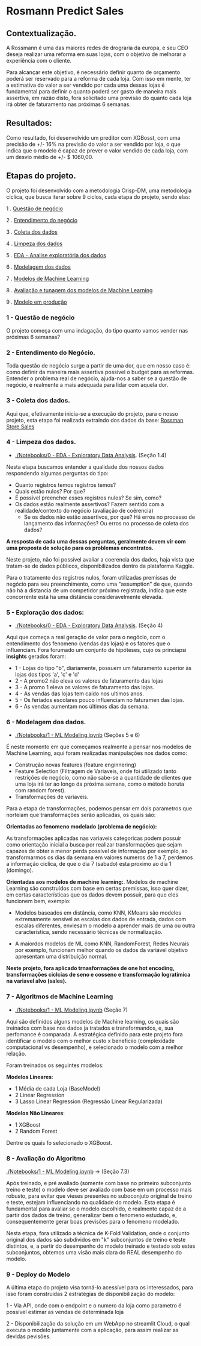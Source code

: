 # Rosmann Predict Sales

## Contextualização. 

A Rossmann é uma das maiores redes de drograria da europa, e seu CEO deseja realizar uma reforma em suas lojas, com o objetivo de melhorar a experiência com o cliente. 

Para alcançar este objetivo, é necessário definir quanto de orçamento poderá ser reservado para a reforma de cada loja. Com isso em mente, ter a estimativa do valor a ser vendido por cada uma dessas lojas é 
fundamental para definir o quanto poderá ser gasto de maneira mais assertiva, em razão disto, fora solicitado uma previsão do quanto cada loja irá obter de faturamento nas próximas 6 semanas. 

## Resultados:

 Como resultado, foi desenvolvido um preditor com XGBosst, com uma precisão de +/- 16% na previsão do valor a ser vendido por loja, o que indica que o modelo é capaz de prever o valor vendido de cada loja, com um desvio médio de +/- $ 1060,00. 
 

## Etapas do projeto. 
O projeto foi desenvolvido com a metodologia Crisp-DM, uma metodologia cíclica, que busca iterar sobre 9 ciclos, cada etapa do projeto, sendo elas: 
   
   1 . [Questão de negócio](#1---questão-de-negócio)

   2 . [Entendimento do negócio](#2---entendimento-do-negócio)

   3 . [Coleta dos dados](#3---coleta-dos-dados)

   4 . [Limpeza dos dados](#4---impeza-dos-dados)

   5 . [EDA - Analise exploratória dos dados](#5---exploração-dos-dados)

   6 . [Modelagem dos dados](#6---modelagem-dos-dados)

   7 . [Modelos de Machine Learning](#7---algoritmos-de-machine-learning)

   8 . [Avaliação e tunagem dos modelos de Machine Learning](#8---avaliação-do-algoritmo)

   9 . [Modelo em produção](#9---deploy-do-modelo)


 ### 1 - Questão de negócio
 O projeto começa com uma indagação, do tipo quanto vamos vender nas próximas 6 semanas?

 ### 2 - Entendimento do Negócio. 
 Toda questão de negócio surge a partir de uma dor, que em nosso caso é: como definir
da maneira mais assertiva possível o budget para as reformas. Entender o problema real de negócio, ajuda-nos a saber se a questão de negócio, é realmente a mais adequada para lidar com aquela dor.

### 3 - Coleta dos dados. 
Aqui que, efetivamente inicia-se a execução do projeto, para o nosso projeto, esta etapa foi realizada extraindo dos dados da base: [Rossman Store Sales](https://www.kaggle.com/c/rossmann-store-sales)

### 4 - Limpeza dos dados.
  
  - [./Notebooks/0 - EDA - Exploratory Data Analysis](https://github.com/rycardyo/RossmanSalesPrediction/blob/main/Notebooks/0%20-%20EDA%20-%20Exploratory%20Data%20Analysis.ipynb). (Seção 1.4) 

  
  Nesta etapa buscamos entender a qualidade dos nossos dados respondendo algumas perguntas do tipo:
  -  Quanto registros temos registros temos?
  -  Quais estão nulos? Por que?
   -  É possível preencher esses registros nulos? Se sim, como?
  - Os dados estão realmente assertivos? Fazem sentido com a realidade/contexto do negócio (avaliação de coêrencia)
    - Se os dados não estão assertivos, por que? Há erros no processo de lançamento das informações? Ou erros no processo de coleta dos dados?
  
  **A resposta de cada uma dessas perguntas, geralmente devem vir com uma proposta de solução para os problemas encontratos.**  

  
  Neste projeto, não foi possível avaliar a coerencia dos dados, haja vista que tratam-se de dados públicos, disponibilizados dentro da plataforma Kaggle.
  
  Para o tratamento dos registros nulos, foram utilizadas premissas de negócio para seu preenchimento, como 
  uma "assumption" de que, quando não há a distancia de um competidor próximo registrada, indica que 
  este concorrente está ha uma distância consideravelmente elevada. 

   
### 5 - Exploração dos dados: 

- [./Notebooks/0 - EDA - Exploratory Data Analysis](https://github.com/rycardyo/RossmanSalesPrediction/blob/main/Notebooks/0%20-%20EDA%20-%20Exploratory%20Data%20Analysis.ipynb). (Seção 4) 


Aqui que começa a real geração de valor para o negócio, com o entendimento dos fenomeno (vendas das lojas) e os fatores que o influenciam. Fora forumado um conjunto de hipóteses, cujo os princiapsi
**insights** gerados foram:
 - 1 - Lojas do tipo "b", diariamente, possuem um faturamento superior às lojas dos tipos 'a', 'c' e 'd'
 - 2 - A promo2 não eleva os valores de faturamento das lojas 
 - 3 - A promo 1 eleva os valores de faturamento das lojas. 
 - 4 - As vendas das lojas tem caído nos ultimos anos. 
 - 5 - Os feriados escolares pouco influenciam no faturamen das lojas. 
 - 6 - As vendas aumentam nos últimos dias da semana. 
 
 
### 6 - Modelagem dos dados. 
  
  - [./Notebooks/1 - ML Modeling.ipynb](https://github.com/rycardyo/RossmanSalesPrediction/blob/main/Notebooks/1%20-%20ML%20Modeling.ipynb) (Seções 5 e 6)


  É neste momento em que começamos realmente a pensar nos modelos de Machine Learning, aqui foram realizadas manipulações nos dados como:
  - Construção novas features (feature enginnering)
  - Feature Selection (Filtragem de Variaveis, onde foi utilizado tanto restrições de negócio, como não sabe-se a quantidade de clientes que uma loja irá ter ao longo da próxima semana, como o método boruta com random forest). 
  -  Transformações de varíaveis.
  
  Para a etapa de transformações, podemos pensar em dois parametros que norteiam que transformações serão aplicadas, os quais são:
  
  **Orientadas ao fenomeno modelado (problema de negócio):**
  
  As transformações aplicadas nas variaveis categoricas podem possuir como orientação inicial a busca por realizar transformações que sejam capazes de obter a menor perda possível de informação por exemplo, ao transformarmos os dias da semana em valores numeros de 1 a 7, perdemos a informação ciclica, de que o dia 7 (sabado) esta proximo ao dia 1 (domingo).
  
  **Orientadas aos modelos de machine learning:**.
  Modelos de machine Learning são construídos com base em certas premissas, isso quer dizer, em certas características que os dados devem possuir, para que eles funcionem bem, exemplo:
     
   -  Modelos baseados em distância, como KNN, KMeans são modelos extremamente sensível as escalas dos dados de entrada, dados com escalas diferentes, enviesam o modelo a aprender mais de uma ou outra caracteristica, sendo necessário técnicas de normalização.
    
  - A maiordos modelos de ML como KNN, RandomForest, Redes Neurais por exemplo, funcionam melhor quando os dados da variável objetivo apresentam uma distribuição normal.

  **Neste projeto, fora aplicado trnasformações de one hot encoding, transformações ciclcias de seno e cosseno e transformação logratimica na variavel alvo (sales).**
  
  
### 7 - Algoritmos de Machine Learning 
 
 -  [./Notebooks/1 - ML Modeling.ipynb](https://github.com/rycardyo/RossmanSalesPrediction/blob/main/Notebooks/1%20-%20ML%20Modeling.ipynb) (Seção 7)

 
 Aqui são definidos alguns modelos de Machine learning, os quais são treinados com base nos dados ja tratados e transformandos, e, sua perfomance é comparada. 
 A estratégica definido para este projeto fora identificar o modelo com o melhor custo x beneficiio (complexidade computacional vs desempenho), e selecionado o modelo
 com a melhor relação. 

  Foram treinados os seguintes modelos:

  **Modelos Lineares**:
   
   -  1 Média de cada Loja (BaseModel)
   -  2 Linear Regression 
   -  3 Lasso Linear Regression  (Regressão Linear Regularizada)
  

  **Modelos Não Lineares**: 

   - 1 XGBoost   
   - 2 Random Forest
    
  Dentre os quais fo selecionado o XGBoost.

### 8 - Avaliação do Algoritmo 

[./Notebooks/1 - ML Modeling.ipynb](https://github.com/rycardyo/RossmanSalesPrediction/blob/main/Notebooks/1%20-%20ML%20Modeling.ipynb) -> (Seção 7.3)

Após treinado, e pré avaliado (somente com base no primeiro subconjunto treino e teste) o modelo deve ser avaliado com base em um processo mais robusto, para evitar que vieses presentes no suboconjuto original de treino e teste, estejam influenciando na qualidade do modelo. Esta etapa é fundamental para avaliar se o modelo escolhido, é realmente capaz de a partir dos dados de treino, generalizar bem o fenomeno estudado, e, consequentemente gerar boas previsões para o fenomeno modelado. 

Nesta etapa, fora utilizado a técnica de K-Fold Validation, onde o conjunto original dos dados são subdividos em "k" subconjuntos de treino e teste distintos, e, a partir do desempenho  do modelo treinado e testado sob estes subconjuntos, obtemos uma visão mais clara do REAL desempenho do modelo. 


### 9 - Deploy do Modelo
  A última etapa do projeto visa torná-lo acessível para os interessados, para isso foram construidas 2 estratégias de disponibilização do modelo:

   1 - Via API, onde com o endpoint e o numero da loja como parametro é possível estimar as vendas de determinada loja 
  
   2 - Disponibilização da solução em um WebApp no streamlit Cloud, o qual executa o modelo juntamente com a aplicação, para assim realizar as devidas pevisões. 


